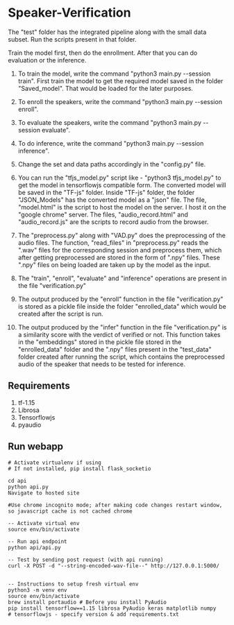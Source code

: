 # Speaker-Verification

The "test" folder has the integrated pipeline along with the small data subset. Run the scripts present in that folder.

Train the model first, then do the enrollment. After that you can do evaluation or the inference.

1. To train the model, write the command "python3 main.py --session train". First train the model to get the required model saved in the folder "Saved_model". That would be loaded for the later purposes.

2. To enroll the speakers, write the command "python3 main.py --session enroll".

3. To evaluate the speakers, write the command "python3 main.py --session evaluate".

4. To do inference, write the command "python3 main.py --session inference".

5. Change the set and data paths accordingly in the "config.py" file.

6. You can run the "tfjs_model.py" script like - "python3 tfjs_model.py" to get the model in tensorflowjs compatible form. The converted model will be saved in the "TF-js" folder. Inside "TF-js" folder, the folder "JSON_Models" has the converted model as a "json" file. The file, "model.html" is the script to host the model on the server. I host it on the "google chrome" server. The files, "audio_record.html" and "audio_record.js" are the scripts to record audio from the browser.

7. The "preprocess.py" along with "VAD.py" does the preprocessing of the audio files. The function, "read_files" in "preprocess.py" reads the ".wav" files for the corresponding session and preprocess them, which after getting preprocessed are stored in the form of ".npy" files. These ".npy" files on being loaded are taken up by the model as the input.

8. The "train", "enroll", "evaluate" and "inference" operations are present in the file "verification.py"

9. The output produced by the "enroll" function in the file "verification.py" is stored as a pickle file inside the folder "enrolled_data" which would be created after the script is run.

10. The output produced by the "infer" function in the file "verification.py" is a similarity score with the verdict of verified or not. This function takes in the "embeddings" stored in the pickle file stored in the "enrolled_data" folder and the ".npy" files present in the "test_data" folder created after running the script, which contains the preprocessed audio of the speaker that needs to be tested for inference.


## Requirements

1. tf-1.15
2. Librosa
3. Tensorflowjs
4. pyaudio


## Run webapp
```
# Activate virtualenv if using
# If not installed, pip install flask_socketio

cd api
python api.py
Navigate to hosted site

#Use chrome incognito mode; after making code changes restart window, so javascript cache is not cached chrome

```

```
-- Activate virtual env
source env/bin/activate

-- Run api endpoint
python api/api.py 

-- Test by sending post request (with api running)
curl -X POST -d "--string-encoded-wav-file--" http://127.0.0.1:5000/ 


-- Instructions to setup fresh virtual env
python3 -m venv env
source env/bin/activate
brew install portaudio # Before you install PyAudio
pip install tensorflow==1.15 librosa PyAudio keras matplotlib numpy
# tensorflowjs - specify version & add requirements.txt

```